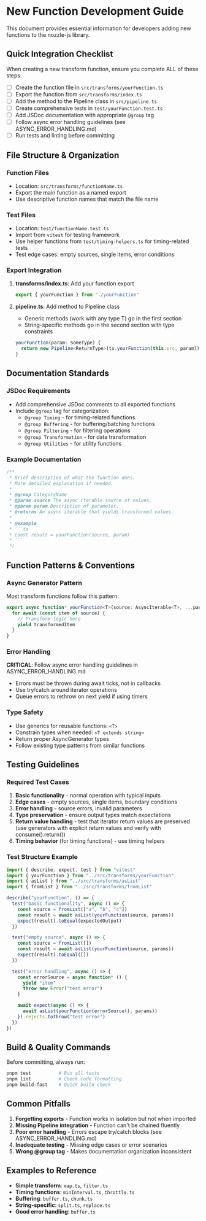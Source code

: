 # New Function Development Guide

This document provides essential information for developers adding new functions to the nozzle-js library.

## Quick Integration Checklist

When creating a new transform function, ensure you complete ALL of these steps:

- [ ] Create the function file in `src/transforms/yourFunction.ts`
- [ ] Export the function from `src/transforms/index.ts`
- [ ] Add the method to the Pipeline class in `src/pipeline.ts`
- [ ] Create comprehensive tests in `test/yourFunction.test.ts`
- [ ] Add JSDoc documentation with appropriate `@group` tag
- [ ] Follow async error handling guidelines (see ASYNC_ERROR_HANDLING.md)
- [ ] Run tests and linting before committing

## File Structure & Organization

### Function Files

- Location: `src/transforms/functionName.ts`
- Export the main function as a named export
- Use descriptive function names that match the file name

### Test Files

- Location: `test/functionName.test.ts`
- Import from `vitest` for testing framework
- Use helper functions from `test/timing-helpers.ts` for timing-related tests
- Test edge cases: empty sources, single items, error conditions

### Export Integration

1. **transforms/index.ts**: Add your function export

   ```ts
   export { yourFunction } from "./yourFunction"
   ```

2. **pipeline.ts**: Add method to Pipeline class
   - Generic methods (work with any type T) go in the first section
   - String-specific methods go in the second section with type constraints
   ```ts
   yourFunction(param: SomeType) {
     return new Pipeline<ReturnType>(tx.yourFunction(this.src, param))
   }
   ```

## Documentation Standards

### JSDoc Requirements

- Add comprehensive JSDoc comments to all exported functions
- Include `@group` tag for categorization:
  - `@group Timing` - for timing-related functions
  - `@group Buffering` - for buffering/batching functions
  - `@group Filtering` - for filtering operations
  - `@group Transformation` - for data transformation
  - `@group Utilities` - for utility functions

### Example Documentation

````ts
/**
 * Brief description of what the function does.
 * More detailed explanation if needed.
 *
 * @group CategoryName
 * @param source The async iterable source of values.
 * @param param Description of parameter.
 * @returns An async iterable that yields transformed values.
 *
 * @example
 * ```ts
 * const result = yourFunction(source, param)
 * ```
 */
````

## Function Patterns & Conventions

### Async Generator Pattern

Most transform functions follow this pattern:

```ts
export async function* yourFunction<T>(source: AsyncIterable<T>, ...params): AsyncGenerator<T> {
  for await (const item of source) {
    // Transform logic here
    yield transformedItem
  }
}
```

### Error Handling

**CRITICAL**: Follow async error handling guidelines in ASYNC_ERROR_HANDLING.md

- Errors must be thrown during await ticks, not in callbacks
- Use try/catch around iterator operations
- Queue errors to rethrow on next yield if using timers

### Type Safety

- Use generics for reusable functions: `<T>`
- Constrain types when needed: `<T extends string>`
- Return proper AsyncGenerator types
- Follow existing type patterns from similar functions

## Testing Guidelines

### Required Test Cases

1. **Basic functionality** - normal operation with typical inputs
2. **Edge cases** - empty sources, single items, boundary conditions
3. **Error handling** - source errors, invalid parameters
4. **Type preservation** - ensure output types match expectations
5. **Return value handling** - test that iterator return values are preserved (use generators with explicit return values and verify with consume().return())
6. **Timing behavior** (for timing functions) - use timing helpers

### Test Structure Example

```ts
import { describe, expect, test } from "vitest"
import { yourFunction } from "../src/transforms/yourFunction"
import { asList } from "../src/transforms/asList"
import { fromList } from "../src/transforms/fromList"

describe("yourFunction", () => {
  test("basic functionality", async () => {
    const source = fromList(["a", "b", "c"])
    const result = await asList(yourFunction(source, params))
    expect(result).toEqual(expectedOutput)
  })

  test("empty source", async () => {
    const source = fromList([])
    const result = await asList(yourFunction(source, params))
    expect(result).toEqual([])
  })

  test("error handling", async () => {
    const errorSource = async function* () {
      yield "item"
      throw new Error("test error")
    }

    await expect(async () => {
      await asList(yourFunction(errorSource(), params))
    }).rejects.toThrow("test error")
  })
})
```

## Build & Quality Commands

Before committing, always run:

```bash
pnpm test          # Run all tests
pnpm lint          # Check code formatting
pnpm build-fast    # Quick build check
```

## Common Pitfalls

1. **Forgetting exports** - Function works in isolation but not when imported
2. **Missing Pipeline integration** - Function can't be chained fluently
3. **Poor error handling** - Errors escape try/catch blocks (see ASYNC_ERROR_HANDLING.md)
4. **Inadequate testing** - Missing edge cases or error scenarios
5. **Wrong @group tag** - Makes documentation organization inconsistent

## Examples to Reference

- **Simple transform**: `map.ts`, `filter.ts`
- **Timing functions**: `minInterval.ts`, `throttle.ts`
- **Buffering**: `buffer.ts`, `chunk.ts`
- **String-specific**: `split.ts`, `replace.ts`
- **Good error handling**: `buffer.ts`
